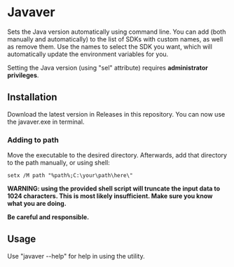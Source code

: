 # Javaver

Sets the Java version automatically using command line.
You can add (both manually and automatically) to the list of SDKs with custom names, as well as remove them.
Use the names to select the SDK you want, which will automatically update the environment variables for you.

Setting the Java version (using "sel" attribute) requires **administrator privileges**.

## Installation

Download the latest version in Releases in this repository. You can now use the javaver.exe in terminal.

### Adding to path

Move the executable to the desired directory. Afterwards, add that directory to the path manually, or using shell:

`setx /M path "%path%;C:\your\path\here\"`

**WARNING: using the provided shell script will truncate the input data to 1024 characters. This is most likely insufficient. Make sure you know what you are doing.**

**Be careful and responsible.**

## Usage

Use "javaver --help" for help in using the utility.
